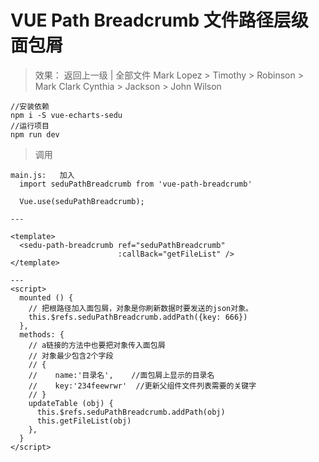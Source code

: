 # VUE Path Breadcrumb 文件路径层级面包屑

> 效果：
> 返回上一级 | 全部文件 Mark Lopez > Timothy > Robinson > Mark Clark Cynthia > Jackson > John Wilson

```
//安装依赖
npm i -S vue-echarts-sedu
//运行项目
npm run dev
```

> 调用

```
main.js:   加入
  import seduPathBreadcrumb from 'vue-path-breadcrumb'

  Vue.use(seduPathBreadcrumb);

---

<template>
  <sedu-path-breadcrumb ref="seduPathBreadcrumb"
                        :callBack="getFileList" />
</template>

---
<script>
  mounted () {
    // 把根路径加入面包屑，对象是你刷新数据时要发送的json对象。
    this.$refs.seduPathBreadcrumb.addPath({key: 666})
  },
  methods: {
    // a链接的方法中也要把对象传入面包屑
    // 对象最少包含2个字段
    // {
    //    name:'目录名',    //面包屑上显示的目录名
    //    key:'234feewrwr'  //更新父组件文件列表需要的关键字
    // }
    updateTable (obj) {
      this.$refs.seduPathBreadcrumb.addPath(obj)
      this.getFileList(obj)
    },
  }
</script>
```

